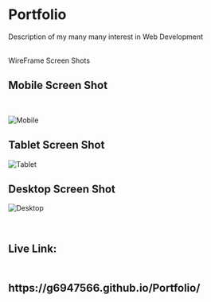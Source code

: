 # Portfolio
Description of my many many interest in Web Development

<br>WireFrame Screen Shots<br>
<h2>Mobile Screen Shot</h2><br>

![Mobile](https://user-images.githubusercontent.com/62404151/83339127-a11d4480-a298-11ea-8eaa-994eacfd7ecd.png)


<h2>Tablet Screen Shot</h2>

![Tablet](https://user-images.githubusercontent.com/62404151/83339088-3d931700-a298-11ea-879a-70008ce550d6.png)

<h2>Desktop Screen Shot</h2>

![Desktop](https://user-images.githubusercontent.com/62404151/83339101-569bc800-a298-11ea-9206-19251aebc53a.png)

<br>
<h2>Live Link:<h2> 
<br>https://g6947566.github.io/Portfolio/
